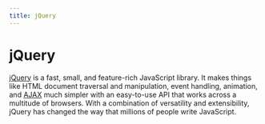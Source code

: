 ```yaml
---
title: jQuery
---
```


# jQuery

[jQuery](https://jquery.com/) is a fast, small, and feature-rich JavaScript library. It makes things like HTML document traversal and manipulation, event handling, animation, and [AJAX](/glossary/AJAX.md) much simpler with an easy-to-use API that works across a multitude of browsers. With a combination of versatility and extensibility, jQuery has changed the way that millions of people write JavaScript.
